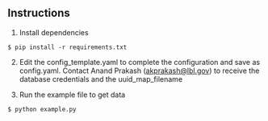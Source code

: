 ## Instructions
1. Install dependencies

```$ pip install -r requirements.txt```

2. Edit the config_template.yaml to complete the configuration and save as config.yaml. Contact Anand Prakash (<akprakash@lbl.gov>) to receive the database credentials and the uuid_map_filename

3. Run the example file to get data

```$ python example.py```
